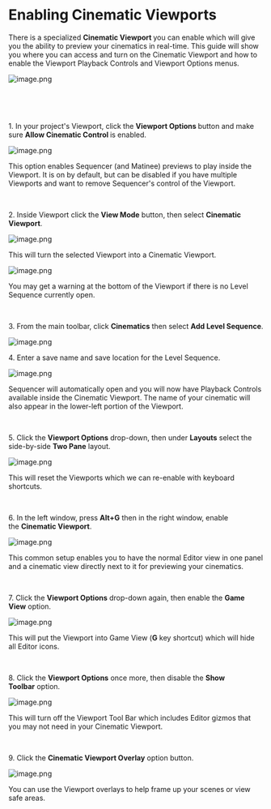 # Enabling Cinematic Viewports

<p><span>There is a&nbsp;specialized&nbsp;</span><strong>Cinematic&nbsp;Viewport&nbsp;</strong><span>you can enable which will give you the ability to preview your cinematics in real-time. This guide will show you where you can access and turn on the Cinematic&nbsp;Viewport&nbsp;and how to enable the Viewport Playback Controls and Viewport Options menus.</span></p>
<p><span><img src="https://vertexschool.instructure.com/courses/314/files/20326/preview?verifier=mnlJFxti2BrnwbfbtwCDCf6vr2NWjE9EB9D7hVgb" alt="image.png" data-api-endpoint="https://vertexschool.instructure.com/api/v1/courses/314/files/20326" data-api-returntype="File"></span></p>
<p>&nbsp;</p>
<p>&nbsp;</p>
<p><span>1. In your project's Viewport, click the <strong>Viewport Options&nbsp;</strong>button and make sure&nbsp;<strong>Allow Cinematic Control&nbsp;</strong>is enabled.&nbsp;<br></span></p>
<p><span><img src="https://vertexschool.instructure.com/courses/314/files/20328/preview?verifier=19ZDnezZkeUe1EfN3c8KugPPgj3XFk0QVNoJLqIp" alt="image.png" data-api-endpoint="https://vertexschool.instructure.com/api/v1/courses/314/files/20328" data-api-returntype="File"></span></p>
<p><span>This option enables Sequencer (and&nbsp;Matinee)&nbsp;previews to play inside the Viewport. It is on by default, but can be disabled if you have multiple Viewports and want to remove Sequencer's control of the Viewport.&nbsp;</span></p>
<p>&nbsp;</p>
<p><span>2. Inside Viewport click the&nbsp;<strong>View Mode</strong>&nbsp;button, then select&nbsp;<strong>Cinematic Viewport</strong>.<br></span></p>
<p><span><img src="https://vertexschool.instructure.com/courses/314/files/20329/preview?verifier=L0okZQmII49YKUsW2ly8lQ7ZDrNe3uZOUh4Qo21T" alt="image.png" data-api-endpoint="https://vertexschool.instructure.com/api/v1/courses/314/files/20329" data-api-returntype="File"><br></span></p>
<p><span>This will turn the selected Viewport into a Cinematic Viewport.<br></span></p>
<p><span><img src="https://vertexschool.instructure.com/courses/314/files/20330/preview?verifier=J5fB5FlUZDPdxtCZqJIuI6jd3V4JMSDxWISqHBXO" alt="image.png" data-api-endpoint="https://vertexschool.instructure.com/api/v1/courses/314/files/20330" data-api-returntype="File"></span></p>
<p><span>You may get a warning at the bottom of the Viewport if there is no Level Sequence currently open.</span></p>
<p>&nbsp;</p>
<p><span>3. From the main toolbar, click&nbsp;<strong>Cinematics</strong>&nbsp;then select&nbsp;<strong>Add Level Sequence</strong>.<br></span></p>
<p><span><img src="https://vertexschool.instructure.com/courses/314/files/20331/preview?verifier=4gOegHJHJlaSvGjAFFTyTFuk8lFqgSKAYniGOggh" alt="image.png" data-api-endpoint="https://vertexschool.instructure.com/api/v1/courses/314/files/20331" data-api-returntype="File"></span></p>
<p><span>4. Enter a save name and save location for the Level Sequence.<br></span></p>
<p><span><img src="https://vertexschool.instructure.com/courses/314/files/20332/preview?verifier=NwNb5tgO7LxJeZW8Zuf7UVDlAH83gCuodbg5fJ9g" alt="image.png" data-api-endpoint="https://vertexschool.instructure.com/api/v1/courses/314/files/20332" data-api-returntype="File"></span></p>
<p><span>Sequencer will automatically open and you will now have Playback Controls available inside the Cinematic Viewport. The name of your cinematic will also appear in the lower-left portion of the Viewport.</span></p>
<p>&nbsp;</p>
<p><span>5. Click the&nbsp;<strong>Viewport Options</strong>&nbsp;drop-down, then under&nbsp;<strong>Layouts</strong>&nbsp;select the side-by-side&nbsp;<strong>Two Pane</strong>&nbsp;layout.</span></p>
<p><span><img src="https://vertexschool.instructure.com/courses/314/files/20333/preview?verifier=emyp54vYDyHNaZReBIwqUEUetBEtDJosA38bAVt1" alt="image.png" data-api-endpoint="https://vertexschool.instructure.com/api/v1/courses/314/files/20333" data-api-returntype="File"></span></p>
<p><span>This will reset the Viewports which we can re-enable with keyboard shortcuts.</span></p>
<p>&nbsp;</p>
<p><span>6. In the left window, press&nbsp;<strong>Alt+G</strong>&nbsp;then in the right window, enable the&nbsp;<strong>Cinematic Viewport</strong>.</span></p>
<p><span><img src="https://vertexschool.instructure.com/courses/314/files/20334/preview?verifier=pDVHBmUTzr6ip5HHtzq2mzKFvQyNrxWsCbXRQrjk" alt="image.png" data-api-endpoint="https://vertexschool.instructure.com/api/v1/courses/314/files/20334" data-api-returntype="File"></span></p>
<p><span>This common setup&nbsp;enables you to have the normal Editor view in one panel and a cinematic view directly next to it for previewing your cinematics.&nbsp;</span></p>
<p>&nbsp;</p>
<p><span>7. Click the&nbsp;<strong>Viewport Options</strong>&nbsp;drop-down again, then enable the&nbsp;<strong>Game View</strong>&nbsp;option.<br></span></p>
<p><span><img src="https://vertexschool.instructure.com/courses/314/files/20335/preview?verifier=B51yX96NpEIlBHYvaBYhsbD1Pu3hsDMo4yqQNS7c" alt="image.png" data-api-endpoint="https://vertexschool.instructure.com/api/v1/courses/314/files/20335" data-api-returntype="File"></span></p>
<p><span>This will put the Viewport into Game View&nbsp;(<strong>G</strong>&nbsp;key shortcut) which will hide all Editor icons.</span></p>
<p>&nbsp;</p>
<p><span>8. Click the&nbsp;<strong>Viewport Options</strong>&nbsp;once more, then disable the&nbsp;<strong>Show Toolbar</strong>&nbsp;option.<br></span></p>
<p><span><img src="https://vertexschool.instructure.com/courses/314/files/20336/preview?verifier=XTzFu65aRXPuH1DKhoBODRDmwopOcPCmqlYCVBH7" alt="image.png" data-api-endpoint="https://vertexschool.instructure.com/api/v1/courses/314/files/20336" data-api-returntype="File"></span></p>
<p>This will turn off the Viewport Tool Bar which includes Editor gizmos that you may not need in your Cinematic Viewport.</p>
<p>&nbsp;</p>
<p><span>9. Click the&nbsp;<strong>Cinematic Viewport Overlay</strong>&nbsp;option button.<br></span></p>
<p><span><img src="https://vertexschool.instructure.com/courses/314/files/20337/preview?verifier=8vP5ZHFTT152mepIysRH6En3RQYu5O2e3bxJDVw1" alt="image.png" data-api-endpoint="https://vertexschool.instructure.com/api/v1/courses/314/files/20337" data-api-returntype="File"></span></p>
<p>You can use the Viewport overlays to help frame up your scenes or view safe areas.</p>
<p><span>&nbsp;</span></p>
<p>&nbsp;</p>
<p>&nbsp;</p>
<p>&nbsp;</p>